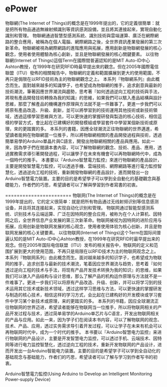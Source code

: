 ePower
======
物聯網(The Internet of Things)的概念是在1999年提出的，它的定義很簡單：就是把所有物品通過無線射頻識別等資訊感測設備，並且將其連接起來，實現自動化識別和管理。
物聯網通過智慧型感測系統、識別技術與雲端運算、廣泛在網際網路的整合應用，被稱為在個人電腦、網際網路之後，全世界資訊產業發展的第三次新革命。物聯網被視為網際網路的進階應用與拓展，應用創新是物聯網發展的核心觀念，使用者使用體驗為核心創新，並且是物聯網發展的核心關鍵要素。
以往物聯網(Internet of Things)這個Term在國際間普遍認知的是MIT Auto-ID中心Ashton教授，在1999年在研究RFID時最早提出來的觀念。但在2005年國際電信聯盟（ITU）發佈的相關報告中，物聯網的定義和範圍擴展到更大的使用範圍，不再只是侷限在以RFID技術為主的物聯網觀念之上。
本系列『物聯網系列』由此概念而生。面對越來越多的知識學子，也希望成為物聯網的推手，追求創意與最新的技術潮流，筆著因應世界潮流與趨勢，思考著『如何透過逆向工程的技術與手法，將現有產品開發技術轉換為我的知識』的思維，如果我們可以駭入產品結構與設計思維，那麼了解產品的機構運作原理與方法就不是一件難事了。更進一步我們可以將原有產品改造、升級、創新，並可以將學習到的技術運用其他技術或新技術領域，透過這樣學習思維與方法，可以更快速的掌握研發與製造的核心技術，相信這樣的學習方式，會比起在已建構好的開發模組或學習套件中學習某個新技術或原理，來的更踏實的多。
本系列的書籍，因應全球潮流正往物聯網的世界邁進，希望讀者能夠在物聯網當一位推手，所以將物聯網相關的產品開發過程與技術，透過簡單易學的Arduino單晶片與C語言，開發出物聯網相關的產品與應用。如此一來，因為學子們在閱讀本書內容，可以了解物聯網的觀念、技術、產品、應用，透過實務需求導引著開發過程，可以讓學子在未來有機會可以再物聯網時代中，成為一個時代的推手。
本書要以『Arduino智慧電力監控』來進行物聯網的產品設計，主要是開發智慧電力監控，可以透過手機、雲端技術、網際網路等進行電力監控智慧化，透過逆向工程的技術，重新開發物聯網的產品設計，進而開發出一台Arduino智慧電力裝置。主要的目的是希望學子可以學到全自動化的基礎觀念與基礎能力，作者們的巧思，希望讀者可以了解與學習到作者寫書的初衷。

=======================
物联网(The Internet of Things)的概念是在1999年提出的，它的定义很简单：就是把所有物品通过无线射频识别等信息感测设备，并且将其连接起来，实现自动化识别和管理。
物联网通过智能型感测系统、识别技术与云端运算、广泛在因特网的整合应用，被称为在个人计算机、因特网之后，全世界信息产业发展的第三次新革命。物联网被视为因特网的进阶应用与拓展，应用创新是物联网发展的核心观念，使用者使用体验为核心创新，并且是物联网发展的核心关键要素。
以往物联网(Internet of Things)这个Term在国际间普遍认知的是MIT Auto-ID中心Ashton教授，在1999年在研究RFID时最早提出来的观念。但在2005年国际电信联盟（ITU）发布的相关报告中，物联网的定义和范围扩展到更大的使用范围，不再只是局限在以RFID技术为主的物联网观念之上。
本系列『物联网系列』由此概念而生。面对越来越多的知识学子，也希望成为物联网的推手，追求创意与最新的技术潮流，笔着因应世界潮流与趋势，思考着『如何透过逆向工程的技术与手法，将现有产品开发技术转换为我的知识』的思维，如果我们可以骇入产品结构与设计思维，那么了解产品的机构运作原理与方法就不是一件难事了。更进一步我们可以将原有产品改造、升级、创新，并可以将学习到的技术运用其它技术或新技术领域，透过这样学习思维与方法，可以更快速的掌握研发与制造的核心技术，相信这样的学习方式，会比起在已建构好的开发模块或学习套件中学习某个新技术或原理，来的更踏实的多。
本系列的书籍，因应全球潮流正往物联网的世界迈进，希望读者能够在物联网当一位推手，所以将物联网相关的产品开发过程与技术，透过简单易学的Arduino单芯片与C语言，开发出物联网相关的产品与应用。如此一来，因为学子们在阅读本书内容，可以了解物联网的观念、技术、产品、应用，透过实务需求导引着开发过程，可以让学子在未来有机会可以再物联网时代中，成为一个时代的推手。
本书要以『Arduino智慧电力监控』来进行物联网的产品设计，主要是开发智慧电力监控，可以透过手机、云端技术、因特网等进行电力监控智慧化，透过逆向工程的技术，重新开发物联网的产品设计，进而开发出一台Arduino智能电力装置。主要的目的是希望学子可以学到全自动化的基础观念与基础能力，作者们的巧思，希望读者可以了解与学习到作者写书的初衷。


Arduino智慧電力監控(Using Arduino to Develop an Intelligent Monitoring Power-supply Device)
